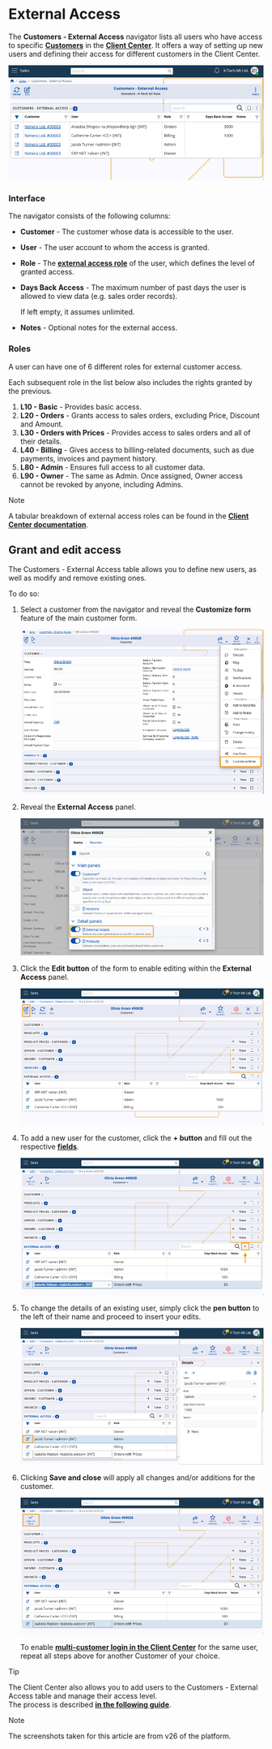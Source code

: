 # External Access

The **Customers - External Access** navigator lists all users who have access to specific **[Customers](https://docs.erp.net/tech/modules/crm/sales/customers/index.html)** in the **[Client Center](https://docs.erp.net/tech/modules/crm/clientcenter/index.html)**. It offers a way of setting up new users and defining their access for different customers in the Client Center.

![pictures](pictures/customers_external_access.png)

### Interface

The navigator consists of the following columns:

- **Customer** - The customer whose data is accessible to the user.
- **User** - The user account to whom the access is granted.
- **Role** - The **[external access role](https://docs.erp.net/tech/modules/crm/clientcenter/index.html#role-based-access)** of the user, which defines the level of granted access.
- **Days Back Access** - The maximum number of past days the user is allowed to view data (e.g. sales order records).
  
  If left empty, it assumes unlimited.

- **Notes** - Optional notes for the external access.

### Roles

A user can have one of 6 different roles for external customer access. 

Each subsequent role in the list below also includes the rights granted by the previous.

1. **L10 - Basic** - Provides basic access.
2. **L20 - Orders** - Grants access to sales orders, excluding Price, Discount and Amount. 
3. **L30 - Orders with Prices** - Provides access to sales orders and all of their details.
4. **L40 - Billing** - Gives access to billing-related documents, such as due payments, invoices and payment history.
5. **L80 - Admin** - Ensures full access to all customer data. 
6. **L90 - Owner** - The same as Admin. Once assigned, Owner access cannot be revoked by anyone, including Admins.

> [!NOTE]
>
> A tabular breakdown of external access roles can be found in the **[Client Center documentation](https://docs.erp.net/tech/modules/crm/clientcenter/index.html#role-based-access)**.

## Grant and edit access

The Customers - External Access table allows you to define new users, as well as modify and remove existing ones.

To do so:

1. Select a customer from the navigator and reveal the **Customize form** feature of the main customer form.

   ![pictures](pictures/custom_form.png)

2. Reveal the **External Access** panel.

   ![pictures](pictures/customize_form.png)

3. Click the **Edit button** of the form to enable editing within the **External Access** panel.

   ![pictures](pictures/pen_customer.png)

4. To add a new user for the customer, click the **+ button** and fill out the respective **[fields](https://docs.erp.net/tech/modules/crm/sales/customers/external-access.html#interface)**.

    ![pictures](pictures/plus_user.png)

5. To change the details of an existing user, simply click the **pen button** to the left of their name and proceed to insert your edits.

   ![pictures](pictures/pen_user.png)

6. Clicking **Save and close** will apply all changes and/or additions for the customer.

    ![pictures](pictures/save_close.png)

   To enable **[multi-customer login in the Client Center](https://docs.erp.net/tech/modules/crm/clientcenter/index.html#multi-customer-login)** for the same user, repeat all steps above for another Customer of your choice.

> [!TIP]
> 
> The Client Center also allows you to add users to the Customers - External Access table and manage their access level. <br> The process is described **[in the following guide](https://docs.erp.net/tech/modules/crm/clientcenter/how-to/setup-a-new-user-account-v26.html)**.

> [!NOTE]
> 
> The screenshots taken for this article are from v26 of the platform.
